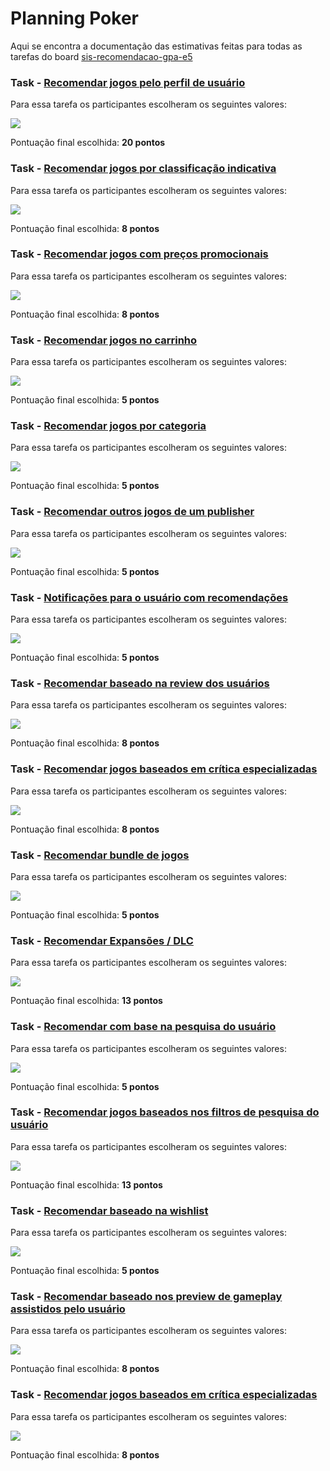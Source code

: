 # Planning Poker

Aqui se encontra a documentação das estimativas feitas para todas as tarefas do board [sis-recomendacao-gpa-e5](https://github.com/users/CaioTeixeira95/projects/2)

### Task - [Recomendar jogos pelo perfil de usuário](https://github.com/CaioTeixeira95/sis-recomendacao-gpa-e5/issues/1)

Para essa tarefa os participantes escolheram os seguintes valores:

![](images/001.png)

Pontuação final escolhida: **20 pontos**

### Task - [Recomendar jogos por classificação indicativa](https://github.com/CaioTeixeira95/sis-recomendacao-gpa-e5/issues/5)

Para essa tarefa os participantes escolheram os seguintes valores:

![](images/002.png)

Pontuação final escolhida: **8 pontos**

### Task - [Recomendar jogos com preços promocionais](https://github.com/CaioTeixeira95/sis-recomendacao-gpa-e5/issues/4)

Para essa tarefa os participantes escolheram os seguintes valores:

![](images/003.png)

Pontuação final escolhida: **8 pontos**

### Task - [Recomendar jogos no carrinho](https://github.com/CaioTeixeira95/sis-recomendacao-gpa-e5/issues/6)

Para essa tarefa os participantes escolheram os seguintes valores:

![](images/004.png)

Pontuação final escolhida: **5 pontos**

### Task - [Recomendar jogos por categoria](https://github.com/CaioTeixeira95/sis-recomendacao-gpa-e5/issues/8)

Para essa tarefa os participantes escolheram os seguintes valores:

![](images/005.png)

Pontuação final escolhida: **5 pontos**

### Task - [Recomendar outros jogos de um publisher](https://github.com/CaioTeixeira95/sis-recomendacao-gpa-e5/issues/14)

Para essa tarefa os participantes escolheram os seguintes valores:

![](images/006.png)

Pontuação final escolhida: **5 pontos**

### Task - [Notificações para o usuário com recomendações](https://github.com/CaioTeixeira95/sis-recomendacao-gpa-e5/issues/10)

Para essa tarefa os participantes escolheram os seguintes valores:

![](images/007.png)

Pontuação final escolhida: **5 pontos**

### Task - [Recomendar baseado na review dos usuários](https://github.com/CaioTeixeira95/sis-recomendacao-gpa-e5/issues/13)

Para essa tarefa os participantes escolheram os seguintes valores:

![](images/008.png)

Pontuação final escolhida: **8 pontos**

### Task - [Recomendar jogos baseados em crítica especializadas](https://github.com/CaioTeixeira95/sis-recomendacao-gpa-e5/issues/22)

Para essa tarefa os participantes escolheram os seguintes valores:

![](images/009.png)

Pontuação final escolhida: **8 pontos**

### Task - [Recomendar bundle de jogos](https://github.com/CaioTeixeira95/sis-recomendacao-gpa-e5/issues/7)

Para essa tarefa os participantes escolheram os seguintes valores:

![](images/010.png)

Pontuação final escolhida: **5 pontos**

### Task - [Recomendar Expansões / DLC](https://github.com/CaioTeixeira95/sis-recomendacao-gpa-e5/issues/21)

Para essa tarefa os participantes escolheram os seguintes valores:

![](images/011.png)

Pontuação final escolhida: **13 pontos**

### Task - [Recomendar com base na pesquisa do usuário](https://github.com/CaioTeixeira95/sis-recomendacao-gpa-e5/issues/12)

Para essa tarefa os participantes escolheram os seguintes valores:

![](images/012.png)

Pontuação final escolhida: **5 pontos**

### Task - [Recomendar jogos baseados nos filtros de pesquisa do usuário](https://github.com/CaioTeixeira95/sis-recomendacao-gpa-e5/issues/11)

Para essa tarefa os participantes escolheram os seguintes valores:

![](images/013.png)

Pontuação final escolhida: **13 pontos**

### Task - [Recomendar baseado na wishlist](https://github.com/CaioTeixeira95/sis-recomendacao-gpa-e5/issues/20)

Para essa tarefa os participantes escolheram os seguintes valores:

![](images/014.png)

Pontuação final escolhida: **5 pontos**

### Task - [Recomendar baseado nos preview de gameplay assistidos pelo usuário](https://github.com/CaioTeixeira95/sis-recomendacao-gpa-e5/issues/9)

Para essa tarefa os participantes escolheram os seguintes valores:

![](images/015.png)

Pontuação final escolhida: **8 pontos**

### Task - [Recomendar jogos baseados em crítica especializadas](https://github.com/CaioTeixeira95/sis-recomendacao-gpa-e5/issues/22)

Para essa tarefa os participantes escolheram os seguintes valores:

![](images/016.png)

Pontuação final escolhida: **8 pontos**
